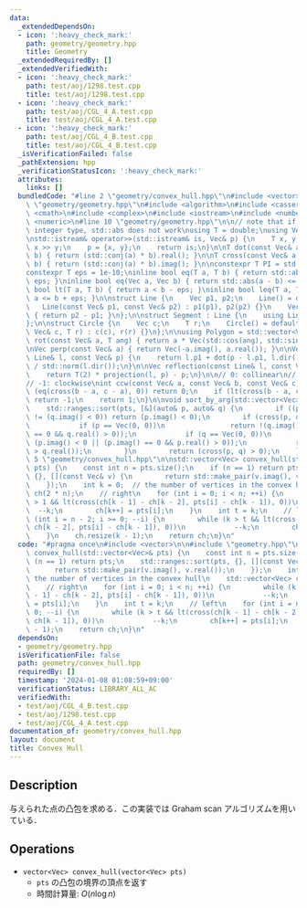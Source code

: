 ```yaml
---
data:
  _extendedDependsOn:
  - icon: ':heavy_check_mark:'
    path: geometry/geometry.hpp
    title: Geometry
  _extendedRequiredBy: []
  _extendedVerifiedWith:
  - icon: ':heavy_check_mark:'
    path: test/aoj/1298.test.cpp
    title: test/aoj/1298.test.cpp
  - icon: ':heavy_check_mark:'
    path: test/aoj/CGL_4_A.test.cpp
    title: test/aoj/CGL_4_A.test.cpp
  - icon: ':heavy_check_mark:'
    path: test/aoj/CGL_4_B.test.cpp
    title: test/aoj/CGL_4_B.test.cpp
  _isVerificationFailed: false
  _pathExtension: hpp
  _verificationStatusIcon: ':heavy_check_mark:'
  attributes:
    links: []
  bundledCode: "#line 2 \"geometry/convex_hull.hpp\"\n#include <vector>\n\n#line 2\
    \ \"geometry/geometry.hpp\"\n#include <algorithm>\n#include <cassert>\n#include\
    \ <cmath>\n#include <complex>\n#include <iostream>\n#include <numbers>\n#include\
    \ <numeric>\n#line 10 \"geometry/geometry.hpp\"\n\n// note that if T is of an\
    \ integer type, std::abs does not work\nusing T = double;\nusing Vec = std::complex<T>;\n\
    \nstd::istream& operator>>(std::istream& is, Vec& p) {\n    T x, y;\n    is >>\
    \ x >> y;\n    p = {x, y};\n    return is;\n}\n\nT dot(const Vec& a, const Vec&\
    \ b) { return (std::conj(a) * b).real(); }\n\nT cross(const Vec& a, const Vec&\
    \ b) { return (std::conj(a) * b).imag(); }\n\nconstexpr T PI = std::numbers::pi_v<T>;\n\
    constexpr T eps = 1e-10;\ninline bool eq(T a, T b) { return std::abs(a - b) <=\
    \ eps; }\ninline bool eq(Vec a, Vec b) { return std::abs(a - b) <= eps; }\ninline\
    \ bool lt(T a, T b) { return a < b - eps; }\ninline bool leq(T a, T b) { return\
    \ a <= b + eps; }\n\nstruct Line {\n    Vec p1, p2;\n    Line() = default;\n \
    \   Line(const Vec& p1, const Vec& p2) : p1(p1), p2(p2) {}\n    Vec dir() const\
    \ { return p2 - p1; }\n};\n\nstruct Segment : Line {\n    using Line::Line;\n\
    };\n\nstruct Circle {\n    Vec c;\n    T r;\n    Circle() = default;\n    Circle(const\
    \ Vec& c, T r) : c(c), r(r) {}\n};\n\nusing Polygon = std::vector<Vec>;\n\nVec\
    \ rot(const Vec& a, T ang) { return a * Vec(std::cos(ang), std::sin(ang)); }\n\
    \nVec perp(const Vec& a) { return Vec(-a.imag(), a.real()); }\n\nVec projection(const\
    \ Line& l, const Vec& p) {\n    return l.p1 + dot(p - l.p1, l.dir()) * l.dir()\
    \ / std::norm(l.dir());\n}\n\nVec reflection(const Line& l, const Vec& p) {\n\
    \    return T(2) * projection(l, p) - p;\n}\n\n// 0: collinear\n// 1: counter-clockwise\n\
    // -1: clockwise\nint ccw(const Vec& a, const Vec& b, const Vec& c) {\n    if\
    \ (eq(cross(b - a, c - a), 0)) return 0;\n    if (lt(cross(b - a, c - a), 0))\
    \ return -1;\n    return 1;\n}\n\nvoid sort_by_arg(std::vector<Vec>& pts) {\n\
    \    std::ranges::sort(pts, [&](auto& p, auto& q) {\n        if ((p.imag() < 0)\
    \ != (q.imag() < 0)) return (p.imag() < 0);\n        if (cross(p, q) == 0) {\n\
    \            if (p == Vec(0, 0))\n                return !(q.imag() < 0 || (q.imag()\
    \ == 0 && q.real() > 0));\n            if (q == Vec(0, 0))\n                return\
    \ (p.imag() < 0 || (p.imag() == 0 && p.real() > 0));\n            return (p.real()\
    \ > q.real());\n        }\n        return (cross(p, q) > 0);\n    });\n}\n#line\
    \ 5 \"geometry/convex_hull.hpp\"\n\nstd::vector<Vec> convex_hull(std::vector<Vec>&\
    \ pts) {\n    const int n = pts.size();\n    if (n == 1) return pts;\n    std::ranges::sort(pts,\
    \ {}, [](const Vec& v) {\n        return std::make_pair(v.imag(), v.real());\n\
    \    });\n    int k = 0;  // the number of vertices in the convex hull\n    std::vector<Vec>\
    \ ch(2 * n);\n    // right\n    for (int i = 0; i < n; ++i) {\n        while (k\
    \ > 1 && lt(cross(ch[k - 1] - ch[k - 2], pts[i] - ch[k - 1]), 0))\n          \
    \  --k;\n        ch[k++] = pts[i];\n    }\n    int t = k;\n    // left\n    for\
    \ (int i = n - 2; i >= 0; --i) {\n        while (k > t && lt(cross(ch[k - 1] -\
    \ ch[k - 2], pts[i] - ch[k - 1]), 0))\n            --k;\n        ch[k++] = pts[i];\n\
    \    }\n    ch.resize(k - 1);\n    return ch;\n}\n"
  code: "#pragma once\n#include <vector>\n\n#include \"geometry.hpp\"\n\nstd::vector<Vec>\
    \ convex_hull(std::vector<Vec>& pts) {\n    const int n = pts.size();\n    if\
    \ (n == 1) return pts;\n    std::ranges::sort(pts, {}, [](const Vec& v) {\n  \
    \      return std::make_pair(v.imag(), v.real());\n    });\n    int k = 0;  //\
    \ the number of vertices in the convex hull\n    std::vector<Vec> ch(2 * n);\n\
    \    // right\n    for (int i = 0; i < n; ++i) {\n        while (k > 1 && lt(cross(ch[k\
    \ - 1] - ch[k - 2], pts[i] - ch[k - 1]), 0))\n            --k;\n        ch[k++]\
    \ = pts[i];\n    }\n    int t = k;\n    // left\n    for (int i = n - 2; i >=\
    \ 0; --i) {\n        while (k > t && lt(cross(ch[k - 1] - ch[k - 2], pts[i] -\
    \ ch[k - 1]), 0))\n            --k;\n        ch[k++] = pts[i];\n    }\n    ch.resize(k\
    \ - 1);\n    return ch;\n}\n"
  dependsOn:
  - geometry/geometry.hpp
  isVerificationFile: false
  path: geometry/convex_hull.hpp
  requiredBy: []
  timestamp: '2024-01-08 01:08:59+09:00'
  verificationStatus: LIBRARY_ALL_AC
  verifiedWith:
  - test/aoj/CGL_4_B.test.cpp
  - test/aoj/1298.test.cpp
  - test/aoj/CGL_4_A.test.cpp
documentation_of: geometry/convex_hull.hpp
layout: document
title: Convex Hull
---
```


## Description

与えられた点の凸包を求める．この実装では Graham scan アルゴリズムを用いている．

## Operations

- `vector<Vec> convex_hull(vector<Vec> pts)`
    - `pts` の凸包の境界の頂点を返す
    - 時間計算量: $O(n\log n)$